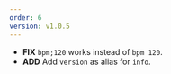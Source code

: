 ```yaml
---
order: 6
version: v1.0.5
---
```

- **FIX** `bpm;120` works instead of `bpm 120`.
- **ADD** Add `version` as alias for `info`.